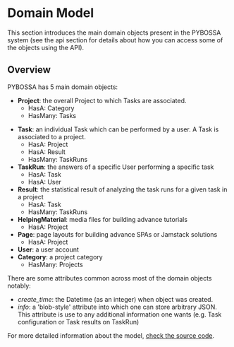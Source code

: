 # Domain Model

This section introduces the main domain objects present in the PYBOSSA
system (see the api section for details about how you can access some of
the objects using the API).

## Overview

PYBOSSA has 5 main domain objects:

* **Project**: the overall Project to which Tasks are associated.
    - HasA: Category
    - HasMany: Tasks

- **Task**: an individual Task which can be performed by a user. A
  Task is associated to a project.
    - HasA: Project
    - HasA: Result
    - HasMany: TaskRuns
- **TaskRun**: the answers of a specific User performing a specific
  task
    - HasA: Task
    - HasA: User
- **Result**: the statistical result of analyzing the task runs for a given task in a project
    - HasA: Task
    - HasMany: TaskRuns
- **HelpingMaterial**: media files for building advance tutorials
    - HasA: Project
- **Page**: page layouts for building advance SPAs or Jamstack solutions
    - HasA: Project
- **User**: a user account
- **Category**: a project category
    - HasMany: Projects

There are some attributes common across most of the domain objects
notably:

- *create_time*: the Datetime (as an integer) when object was
  created.
- *info*: a 'blob-style' attribute into which one can store
  arbitrary JSON. This attribute is use to any additional
  information one wants (e.g. Task configuration or Task results on
  TaskRun)

For more detailed information about the model, [check the source code](https://github.com/Scifabric/pybossa/tree/master/pybossa/model).
